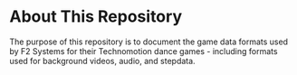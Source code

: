 # About This Repository
The purpose of this repository is to document the game data formats used by F2 Systems
for their Technomotion dance games - including formats used for background videos, audio,
and stepdata.
